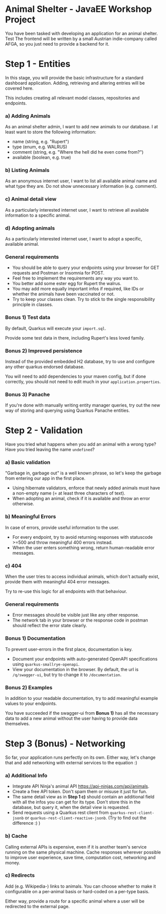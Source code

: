# Animal Shelter - JavaEE Workshop Project
You have been tasked with developing an application for an animal shelter. Test
The frontend will be written by a small Austrian indie-company called AFGA, so you just need to provide a backend for it.

# Step 1 - Entities
In this stage, you will provide the basic infrastructure for a standard dashboard application.
Adding, retrieving and altering entries will be covered here.

This includes creating all relevant model classes, repositories and endpoints.

### a) Adding Animals
As an animal shelter admin, I want to add new animals to our database. I at least want to store the following information:

- name (string, e.g. "Rupert")
- type (enum, e.g. WALRUS)
- comment (string, e.g. "Where the hell did he even come from?")
- available (boolean, e.g. true)

### b) Listing Animals
As an anonymous internet user, I want to list all available animal name and what type they are.
Do not show unnecessary information (e.g. comment).

### c) Animal detail view
As a particularly interested internet user, I want to retrieve all available information to a specific animal.

### d) Adopting animals
As a particularly interested internet user, I want to adopt a specific, available animal.


### General requirements
- You should be able to query your endpoints using your browser for GET requests and Postman or Insomnia for POST.
- Feel free to implement the requirements any way you want to. 
- You better add some ester egg for Rupert the walrus.
- You may add more equally important infos if required, like IDs or whether the animals have been vaccinated or not.
- Try to keep your classes clean. Try to stick to the single responsibility principle in classes.

### Bonus 1) Test data
By default, Quarkus will execute your `import.sql`. 

Provide some test data in there, including Rupert's less loved family.

### Bonus 2) Improved persistence
Instead of the provided embedded H2 database, try to use and configure any other quarkus endorsed database.

You will need to add dependencies to your maven config, but if done correctly, you should not need to edit much in your `application.properties`.

### Bonus 3) Panache
If you're done with manually writing entity manager queries, try out the new way of storing and querying using Quarkus Panache entities.


# Step 2 - Validation

Have you tried what happens when you add an animal with a wrong type? 
Have you tried leaving the name `undefined`?

### a) Basic validation
"Garbage in, garbage out" is a well known phrase, so let's keep the garbage from entering our app in the first place.

- Using hibernate validators, enforce that newly added animals must have a non-empty name (= at least three characters of text).
- When adopting an animal, check if it is available and throw an error otherwise.

### b) Meaningful Errors
In case of errors, provide useful information to the user.

- For every endpoint, try to avoid returning responses with statuscode >=500 and throw meaningful 400 errors instead.
- When the user enters something wrong, return human-readable error messages.

### c) 404
When the user tries to access individual animals, which don't actually exist, provide them with meaningful 404 error messages.

Try to re-use this logic for all endpoints with that behaviour.

### General requirements
- Error messages should be visible just like any other response.
- The network tab in your browser or the response code in postman should reflect the error state clearly.

### Bonus 1) Documentation
To prevent user-errors in the first place, documentation is key.

- Document your endpoints with auto-generated OpenAPI specifications using `quarkus-smallrye-openapi`.
- View your documentation in the browser. By default, the url is `/q/swagger-ui`, but try to change it to `/documentation`.

### Bonus 2) Examples
In addition to your readable documentation, try to add meaningful example values to your endpoints.

You have succeeded if the swagger-ui from **Bonus 1)** has all the necessary data to add a new animal without the user having to provide data themselves.


# Step 3 (Bonus) - Networking

So far, your application runs perfectly on its own. Either way, let's change that and add networking with external services to the equation :)

### a) Additional Info

- Integrate API Ninja's animal API https://api-ninjas.com/api/animals.
- Create a free API token. Don't spam them or misuse it just for fun.
- The same detail view as in **Step 1 c)** should contain an additional field with all the infos you can get for its type. Don't store this in the database, but query it, when the detail view is requested.
- Send requests using a Quarkus rest client from `quarkus-rest-client-jsonb` or `quarkus-rest-client-reactive-jsonb`. (Try to find out the difference :) )

### b) Cache
Calling external APIs is expensive, even if it is another team's service running on the same physical machine. 
Cache responses wherever possible to improve user experience, save time, computation cost, networking and money.

### c) Redirects
Add (e.g. Wikipedia-) links to animals. You can choose whether to make it configurable on a per-animal basis or hard-coded on a per-type basis. 

Either way, provide a route for a specific animal where a user will be redirected to the external page.
